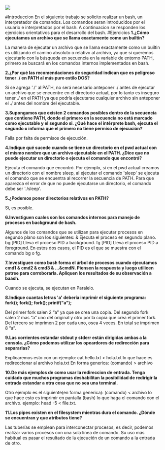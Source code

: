 ![](http://www.saneurociencias.org.ar/wp-content/uploads/2012/12/UNC-logo.jpg)


#Introduccion
En el siguiente trabajo se solicito realizar un bash, un interpretador de comandos. Los comandos seran introducidos por el usuario e interpretados por el bash.
A continuacion se responden los ejercicios orientativos para el desarrollo del bash.
#Ejercicios
**1.¿Cómo ejecutamos un archivo que se llama exactamente como un builtin?**

La manera de ejecutar un archivo que se llama exactamente como un builtin es utilizando el camino absoluto o relativo al archivo, ya que si queremos ejecutarlo con la búsqueda en secuencia en la variable de entorno PATH, primero se buscará en los comandos internos implementados en bash.

**2.¿Por qué las recomendaciones de seguridad indican que es peligroso tener ./ en PATH al más puro estilo DOS?**

Si se agrega './' al PATH, no será necesario anteponer ./ antes de ejecutar un archivo que se encuentre en el directorio actual, por lo tanto es inseguro tener ./ en el PATH ya que podría ejecutarse cualquier archivo sin anteponer el ./ antes del nombre del ejecutable.

**3.Supongamos que existen 2 comandos posibles dentro de la secuencia que contiene PATH, donde el primero en la secuencia no está marcado como ejecutable y el segundo si. ¿Qué hace el intérprete bash, ejecuta el segundo o informa que el primero no tiene permiso de ejecución?**

Falla por falta de permisos de ejecución.

**4.Indique qué sucede cuando se tiene un directorio en el pwd actual con el mismo nombre que un archivo ejecutable en el PATH. ¿Dice que no puede ejecutar un directorio o ejecuta el comando que encontró?**

Ejecuta el comando que encontró. Por ejemplo, si en el pwd actual creamos un directorio con el nombre sleep, al ejecutar el comando 'sleep' se ejecuta el comando que se encuentra al recorrer la secuencia de PATH. Para que aparezca el error de que no puede ejecutarse un directorio, el comando debe ser './sleep'.

**5.¿Podemos poner directorios relativos en PATH?**

Si, es posible.

**6.Investiguen cuales son los comandos internos para manejo de procesos en background de bash.**

Algunos de los comandos que se utilizan para ejecutar procesos en segundo plano son los siguientes:
<comando> & Ejecuta el proceso en segundo plano.
bg [PID] Lleva el proceso PID a background.
fg [PID] Lleva el proceso PID a foreground. En estos dos casos, el PID es el que se muestra con el comando bg o fg.

**7.Investiguen como bash forma el árbol de procesos cuando ejecutamos cmd1 & cmd2 & cmd3 & ...&cmdN. Piensen la respuesta y luego utilicen pstree para corroborarla. Apliquen los resultados de su observación a baash.**

Cuando se ejecuta, se ejecutan en Paralelo.

**8.Indique cuantas letras 'a' debería imprimir el siguiente programa: fork(); fork(); fork(); printf("a");**

Del primer fork salen 2 “a” ya que se crea una copia. Del segundo fork salen 2 mas “a” uno del original y otro por la copia que crea el primer fork.
Del tercero se imprimen 2 por cada uno, osea 4 veces. En total se imprimen 8 “a”.

**9.Las corrientes estandar stdout y stderr están dirigidas ambas a la consola. ¿Cómo podemos utilizar los opeardores de redirección para separarlas?**

Explicaremos esto con un ejemplo:
cat hello.txt > hola.txt lo que hace es redireccionar al archivo hola.txt
En forma generica:
(comando) > archivo

**10.De más ejemplos de como usar la redireccion de entrada. Tenga cuidado que muchos programas deshabilitan la posibilidad de redirigir la entrada estandar a otra cosa que no sea una terminal.**

Otro ejemplo es el siguiente(en forma generica):
(comando) < archivo
lo que hace esto es imprimir en pantalla (bash) lo que haga el comando con el archivo.
ejemplo:
head -5 < file.txt.

**11.Los pipes existen en el filesystem mientras dura el comando. ¿Dónde se encuentran y que atributos tiene?**

Las tuberías se emplean para interconectar procesos, es decir, podemos realizar varios procesos con una sola linea de comando. Su uso más habitual es pasar el resultado de la ejecución de un comando a la entrada de otro.

